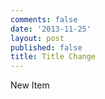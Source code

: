 ```yaml
---
comments: false
date: '2013-11-25'
layout: post
published: false
title: Title Change
---
```

New Item

